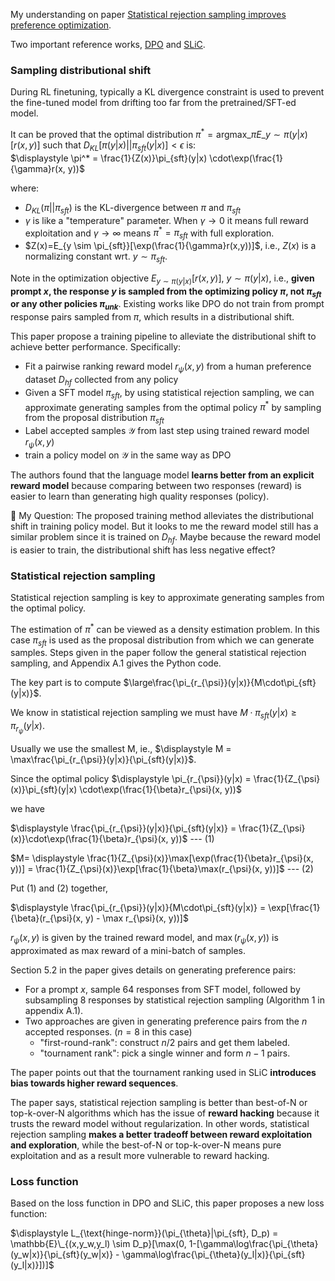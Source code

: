 My understanding on paper [Statistical rejection sampling improves preference optimization](https://arxiv.org/abs/2309.06657).

Two important reference works, [DPO](https://arxiv.org/abs/2305.18290) and [SLiC](https://arxiv.org/abs/2210.00045).
### Sampling distributional shift

During RL finetuning, typically a KL divergence constraint is used to prevent the fine-tuned model from drifting too far from the pretrained/SFT-ed model.

It can be proved that the optimal distribution $\pi^* = \text{argmax}\_{\pi}E\_{y \sim \pi(y|x)}[r(x, y)]$  such that $D_{KL}[\pi(y|x)||\pi_{sft}(y|x)] < \epsilon$ is: <br>
 $\displaystyle \pi^* = \frac{1}{Z(x)}\pi_{sft}(y|x) \cdot\exp(\frac{1}{\gamma}r(x, y))$

where:
- $D_{KL}(\pi||\pi_{sft})$ is the KL-divergence between $\pi$ and $\pi_{sft}$
- $\gamma$ is like a "temperature" parameter. When $\gamma \to 0$ it means full reward exploitation and $\gamma \to \infty$ means $\pi^* = \pi_{sft}$ with full exploration.  
- $Z(x)=E_{y \sim \pi_{sft}}[\exp(\frac{1}{\gamma}r(x,y))]$, i.e., $Z(x)$ is a normalizing constant wrt. $y \sim \pi_{sft}$. 

Note in the optimization objective $E_{y \sim \pi(y|x)}[r(x, y)]$, $y \sim \pi(y|x)$, i.e., **given prompt $x$, the response $y$ is sampled from the optimizing policy $\pi$, not $\pi_{sft}$ or any other policies $\pi_{unk}$**. Existing works like DPO do not train from prompt response pairs sampled from $\pi$, which results in a distributional shift. 

This paper propose a training pipeline to alleviate the distributional shift to achieve better performance. Specifically: 
* Fit a pairwise ranking reward model $r_{\psi}(x, y)$ from a human preference dataset $D_{hf}$ collected from any policy
* Given a SFT model $\pi_{sft}$, by using statistical rejection sampling, we can approximate generating samples from the optimal policy $\pi^*$ by sampling from the proposal distribution $\pi_{sft}$
* Label accepted samples $\mathcal{Y}$ from last step using trained reward model $r_{\psi}(x, y)$
* train a policy model on $\mathcal{Y}$ in the same way as DPO

The authors found that the language model **learns better from an explicit reward model** because comparing between two responses (reward) is easier to learn than generating high quality responses (policy).

🤔 My Question: The proposed training method alleviates the distributional shift in training policy model. But it looks to me the reward model still has a similar problem since it is trained on $D_{hf}$. Maybe because the reward model is easier to train, the distributional shift has less negative effect?
### Statistical rejection sampling
Statistical rejection sampling is key to approximate generating samples from the optimal policy.

The estimation of $\pi^*$ can be viewed as a density estimation problem.
In this case $\pi_{sft}$ is used as the proposal distribution from which we can generate samples.
Steps given in the paper follow the general statistical rejection sampling, and Appendix A.1 gives the Python code.

The key part is to compute $\large\frac{\pi_{r_{\psi}}(y|x)}{M\cdot\pi_{sft}(y|x)}$.

We know in statistical rejection sampling we must have $M\cdot\pi_{sft}(y|x) \ge \pi_{r_{\psi}}(y|x)$. 

Usually we use the smallest M, ie., $\displaystyle M = \max\frac{\pi_{r_{\psi}}(y|x)}{\pi_{sft}(y|x)}$.

Since the optimal policy $\displaystyle \pi_{r_{\psi}}(y|x) = \frac{1}{Z_{\psi}(x)}\pi_{sft}(y|x) \cdot\exp(\frac{1}{\beta}r_{\psi}(x, y))$

we have

$\displaystyle \frac{\pi_{r_{\psi}}(y|x)}{\pi_{sft}(y|x)} = \frac{1}{Z_{\psi}(x)}\cdot\exp(\frac{1}{\beta}r_{\psi}(x, y))$ --- (1)

$M= \displaystyle \frac{1}{Z_{\psi}(x)}\max[\exp(\frac{1}{\beta}r_{\psi}(x, y))] = \frac{1}{Z_{\psi}(x)}\exp[\frac{1}{\beta}\max(r_{\psi}(x, y))]$ --- (2)

Put (1) and (2) together, 

$\displaystyle \frac{\pi_{r_{\psi}}(y|x)}{M\cdot\pi_{sft}(y|x)} = \exp[\frac{1}{\beta}(r_{\psi}(x, y) - \max r_{\psi}(x, y))]$

$r_{\psi}(x, y)$ is given by the trained reward model, and $\max(r_{\psi}(x, y))$ is approximated as max reward of a mini-batch of samples. 

Section 5.2 in the paper gives details on generating preference pairs:
* For a prompt $x$, sample 64 responses from SFT model, followed by subsampling 8 responses by statistical rejection sampling (Algorithm 1 in appendix A.1).
* Two approaches are given in generating preference pairs from the $n$ accepted responses. ($n=8$ in this case)
	* "first-round-rank": construct $n/2$ pairs and get them labeled. 
	* "tournament rank": pick a single winner and form $n-1$ pairs. 

The paper points out that the tournament ranking used in SLiC **introduces bias towards higher reward sequences**.

The paper says, statistical rejection sampling is better than best-of-N or top-k-over-N algorithms which has the issue of **reward hacking** because it trusts the reward model without regularization. In other words, statistical rejection sampling **makes a better tradeoff between reward exploitation and exploration**, while the best-of-N or top-k-over-N means pure exploitation and as a result more vulnerable to reward hacking.
### Loss function

Based on the loss function in DPO and SLiC, this paper proposes a new loss function:

$\displaystyle L_{\text{hinge-norm}}(\pi_{\theta}|\pi_{sft}, D_p) = \mathbb{E}\_{(x,y_w,y_l) \sim D_p}[\max(0, 1-[\gamma\log\frac{\pi_{\theta}(y_w|x)}{\pi_{sft}(y_w|x)} - \gamma\log\frac{\pi_{\theta}(y_l|x)}{\pi_{sft}(y_l|x)}])]$
